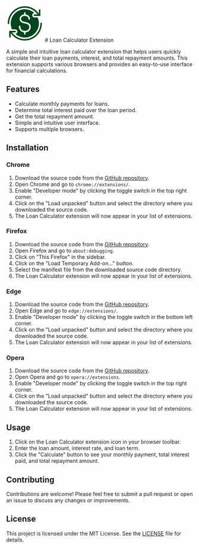 ![Loan Calculator Logo](icons8-dollar-sign-100.png) # Loan Calculator Extension

A simple and intuitive loan calculator extension that helps users quickly calculate their loan payments, interest, and total repayment amounts. This extension supports various browsers and provides an easy-to-use interface for financial calculations.

## Features

- Calculate monthly payments for loans.
- Determine total interest paid over the loan period.
- Get the total repayment amount.
- Simple and intuitive user interface.
- Supports multiple browsers.

## Installation

### Chrome

1. Download the source code from the [GitHub repository](https://github.com/malusiT/loan_calculator).
2. Open Chrome and go to `chrome://extensions/`.
3. Enable "Developer mode" by clicking the toggle switch in the top right corner.
4. Click on the "Load unpacked" button and select the directory where you downloaded the source code.
5. The Loan Calculator extension will now appear in your list of extensions.

### Firefox

1. Download the source code from the [GitHub repository](https://github.com/malusiT/loan_calculator).
2. Open Firefox and go to `about:debugging`.
3. Click on "This Firefox" in the sidebar.
4. Click on the "Load Temporary Add-on…" button.
5. Select the manifest file from the downloaded source code directory.
6. The Loan Calculator extension will now appear in your list of extensions.

### Edge

1. Download the source code from the [GitHub repository](https://github.com/malusiT/loan_calculator).
2. Open Edge and go to `edge://extensions/`.
3. Enable "Developer mode" by clicking the toggle switch in the bottom left corner.
4. Click on the "Load unpacked" button and select the directory where you downloaded the source code.
5. The Loan Calculator extension will now appear in your list of extensions.

### Opera

1. Download the source code from the [GitHub repository](https://github.com/malusiT/loan_calculator).
2. Open Opera and go to `opera://extensions`.
3. Enable "Developer mode" by clicking the toggle switch in the top right corner.
4. Click on the "Load unpacked" button and select the directory where you downloaded the source code.
5. The Loan Calculator extension will now appear in your list of extensions.

## Usage

1. Click on the Loan Calculator extension icon in your browser toolbar.
2. Enter the loan amount, interest rate, and loan term.
3. Click the "Calculate" button to see your monthly payment, total interest paid, and total repayment amount.

## Contributing

Contributions are welcome! Please feel free to submit a pull request or open an issue to discuss any changes or improvements.

## License

This project is licensed under the MIT License. See the [LICENSE](LICENSE) file for details.
